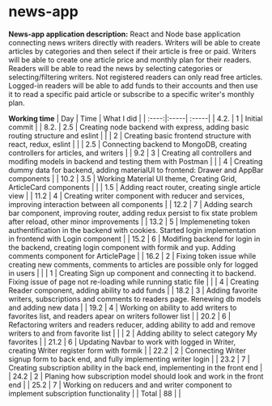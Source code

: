 # news-app

**News-app application description:**
React and Node base application connecting news writers directly with readers.
Writers will be able to create articles by categories and then select if their article is free or paid. Writers will be able to create one  article price and monthly plan for their readers.
Readers will be able to read the news by selecting categories or selecting/filtering writers. Not registered readers can only read free articles. Logged-in readers will be able to add funds to their accounts and then use it to read a specific paid article or subscribe to a specific writer's monthly plan.


**Working time**
| Day | Time | What I did |
| :----:|:-----| :-----|
| 4.2. | 1 | Initial commit |
| 8.2. | 2.5 | Creating node backend with express, adding basic routing structure and eslint |
| | 2 | Creating basic frontend structure with react, redux, eslint | 
| | 2.5 | Connecting backend to MongoDB, creating controllers for articles, and writers | 
| 9.2 | 3 | Creating all controllers and modifing models in backend and testing them with Postman |
| | 4 | Creating dummy data for backend, adding materialUI to frontend: Drawer and AppBar components |
| 10.2 | 3.5 | Working Material UI theme, Creating Grid, ArticleCard components |
| | 1.5 | Adding react router, creating single article view |
| 11.2 | 4 | Creating writer component with reducer and services, improving interaction between all components |
| 12.2 | 7 | Adding search bar component, improving router, adding redux persist to fix state problem after reload, other minor improvements |
| 13.2 | 5 | Implemeneting token authentification in the backend with cookies. Started login implementation in frontend with Login component |
| 15.2 | 6 | Modifing backend for login in the backend, creating login component with formik and yup. Adding comments component for ArticlePage |
| 16.2 | 2 | Fixing token issue while creating new comments, comments to articles are possible only for logged in users |
| | 1 | Creating Sign up component and connecting it to backend. Fixing issue of page not re-loading while running static file |
| | 4 | Creating Reader component, adding ability to add funds |
| 18.2 | 3 | Adding favorite writers, subscriptions and comments to readers page. Renewing db models and adding new data |
| 19.2 | 4 | Working on ability to add writers to favorites list, and readers apear on writers follower list |
| 20.2 | 6 | Refactoring writers and readers reducer, adding ability to add and remove writers to and from favorite list |
| | 2 | Adding ability to select category My favorites |
| 21.2 | 6 | Updating Navbar to work with logged in Writer, creating Writer register form with formik |
| 22.2 | 2 | Connecting Writer signup form to back end, and fully implementing writer login |
| 23.2 | 7 | Creating subscription ability in the back end, implementing in the front end |
| 24.2 | 2 | Planing how subscription model should look and work in the front end |
| 25.2 | 7 | Working on reducers and and writer component to implement subscription functionality |
| Total  | 88 | | 
